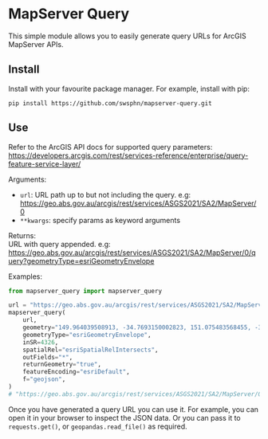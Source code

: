 # MapServer Query

This simple module allows you to easily generate query URLs for ArcGIS
MapServer APIs.

## Install

Install with your favourite package manager.
For example, install with pip:

    pip install https://github.com/swsphn/mapserver-query.git

## Use

Refer to the ArcGIS API docs for supported query parameters:  
https://developers.arcgis.com/rest/services-reference/enterprise/query-feature-service-layer/

Arguments:  

-   `url`: URL path up to but not including the query. e.g:  
    https://geo.abs.gov.au/arcgis/rest/services/ASGS2021/SA2/MapServer/0
-   `**kwargs`: specify params as keyword arguments

Returns:  
    URL with query appended. e.g:  
    https://geo.abs.gov.au/arcgis/rest/services/ASGS2021/SA2/MapServer/0/query?geometryType=esriGeometryEnvelope

Examples:  

``` python
from mapserver_query import mapserver_query

url = "https://geo.abs.gov.au/arcgis/rest/services/ASGS2021/SA2/MapServer/0"
mapserver_query(
    url,
    geometry="149.964039508913, -34.7693150002823, 151.075483568455, -33.8017423609583",
    geometryType="esriGeometryEnvelope",
    inSR=4326,
    spatialRel="esriSpatialRelIntersects",
    outFields="*",
    returnGeometry="true",
    featureEncoding="esriDefault",
    f="geojson",
)
# "https://geo.abs.gov.au/arcgis/rest/services/ASGS2021/SA2/MapServer/0/query?geometryType=esriGeometryEnvelope&outFields=%2A&returnGeometry=true&f=geojson&geometry=149.964039508913%2C+-34.7693150002823%2C+151.075483568455%2C+-33.8017423609583&inSR=4326&spatialRel=esriSpatialRelIntersects&featureEncoding=esriDefault"
```

Once you have generated a query URL you can use it. For example, you can
open it in your browser to inspect the JSON data. Or you can pass it to
`requests.get()`, or `geopandas.read_file()` as required.
